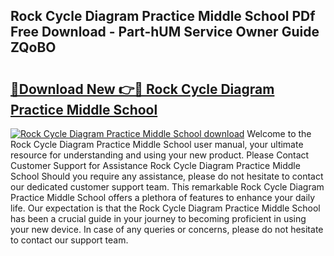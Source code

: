 ## Rock Cycle Diagram Practice Middle School PDf Free Download - Part-hUM Service Owner Guide ZQoBO

# <h2><a href="http://dfsajru.blite.top/?on=Rock+Cycle+Diagram+Practice+Middle+School">🔗Download New 👉🔴 Rock Cycle Diagram Practice Middle School</a></h2>

[![Rock Cycle Diagram Practice Middle School download](https://i.imgur.com/lujVjoI.png)](http://dfsajru.blite.top/?on=Rock+Cycle+Diagram+Practice+Middle+School)
Welcome to the Rock Cycle Diagram Practice Middle School user manual, your ultimate resource for understanding and using your new product. Please Contact Customer Support for Assistance Rock Cycle Diagram Practice Middle School Should you require any assistance, please do not hesitate to contact our dedicated customer support team. This remarkable Rock Cycle Diagram Practice Middle School offers a plethora of features to enhance your daily life. Our expectation is that the Rock Cycle Diagram Practice Middle School has been a crucial guide in your journey to becoming proficient in using your new device. In case of any queries or concerns, please do not hesitate to contact our support team.
